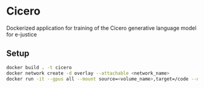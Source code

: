 # Cicero
Dockerized application for training of the Cicero generative language model for e-justice

## Setup
```sh
docker build . -t cicero
docker network create -d overlay --attachable <network_name>
docker run -it --gpus all --mount source=<volume_name>,target=/code --network=<network_name> cicero
```
